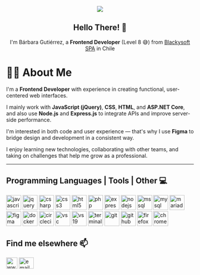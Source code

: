 <p align='center'><img src='https://media.giphy.com/media/Wj7lNjMNDxSmc/giphy.gif' /></p>
<h2 align='center'>Hello There! 👋 </h2>

<p align='center'>I'm Bárbara Gutiérrez, a <b>Frontend Developer</b> (Level 8 😅) from <a href='https://github.com/blackysoft'>Blackysoft SPA</a> in Chile </p>

# 👩‍💻 About Me

I'm a **Frontend Developer** with experience in creating functional, user-centered web interfaces.

I mainly work with **JavaScript (jQuery)**, **CSS**, **HTML**, and **ASP.NET Core**, and also use **Node.js** and **Express.js** to integrate APIs and improve server-side performance.

I'm interested in both code and user experience — that's why I use **Figma** to bridge design and development in a consistent way.

I enjoy learning new technologies, collaborating with other teams, and taking on challenges that help me grow as a professional.

---

## Programming Languages | Tools | Other 💻
<p align="left">
    <img src="https://upload.wikimedia.org/wikipedia/commons/thumb/9/99/Unofficial_JavaScript_logo_2.svg/480px-Unofficial_JavaScript_logo_2.svg.png" alt="javascript" width="40" height="40" />
    <img src="https://cdn.iconscout.com/icon/free/png-512/jquery-8-1175153.png" alt="jquery" width="40" height="40" />
    <img src="https://upload.wikimedia.org/wikipedia/commons/b/bd/Logo_C_sharp.svg" alt="csharp" width="40" height="40" />
    <img src="https://cdn.icon-icons.com/icons2/1826/PNG/512/4202020css3htmllogosocialsocialmedia-115668_115633.png" alt="css3" width="40" height="40" />
    <img src="https://upload.wikimedia.org/wikipedia/commons/thumb/3/38/HTML5_Badge.svg/600px-HTML5_Badge.svg.png" alt="html5" width="40" height="40" />
    <img src="https://upload.wikimedia.org/wikipedia/commons/thumb/3/31/Webysther_20160423_-_Elephpant.svg/350px-Webysther_20160423_-_Elephpant.svg.png" alt="php" width="40" height="40" />
    <img src="https://d2eip9sf3oo6c2.cloudfront.net/tags/images/000/000/359/full/expressjslogo.png" alt="express" width="40" height="40" />
    <img src="https://img.icons8.com/color/452/nodejs.png" alt="nodejs" width="40" height="40" />
    <img src="https://img.icons8.com/color/452/microsoft-sql-server.png" alt="mssql" width="40" height="40" />
    <img src="https://e7.pngegg.com/pngimages/747/798/png-clipart-mysql-mysql.png" alt="mysql" width="40" height="40" />
    <img src="https://www.vectorlogo.zone/logos/mariadb/mariadb-icon.svg" alt="mariadb" width="40" height="40"/>
    <img src="https://upload.wikimedia.org/wikipedia/commons/3/33/Figma-logo.svg" alt="figma" width="40" height="40"/>
    <img src="https://cdn.worldvectorlogo.com/logos/docker.svg" alt="docker" width="40" height="40" />
    <img src="https://www.vectorlogo.zone/logos/circleci/circleci-icon.svg" alt="circleci" width="40" height="40" />
    <img src="https://www.vectorlogo.zone/logos/visualstudio_code/visualstudio_code-icon.svg" alt="vsc" width="40" height="40" />
    <img src="https://upload.wikimedia.org/wikipedia/commons/thumb/5/59/Visual_Studio_Icon_2019.svg/1200px-Visual_Studio_Icon_2019.svg.png" alt="vs19" width="40" height="40" />
    <img src="https://upload.wikimedia.org/wikipedia/commons/thumb/5/51/Windows_Terminal_logo.svg/1280px-Windows_Terminal_logo.svg.png" alt="terminal" width="40" height="40" />
    <img src="https://www.vectorlogo.zone/logos/git-scm/git-scm-icon.svg" alt="git" width="40" height="40" />
    <img src="https://www.vectorlogo.zone/logos/github/github-icon.svg" alt="github" width="40" height="40" />
    <img src="https://www.vectorlogo.zone/logos/firefox/firefox-icon.svg" alt="firefox" width="40" height="40" />
    <img src="https://www.vectorlogo.zone/logos/google_chrome/google_chrome-icon.svg" alt="chrome" width="40" height="40" />
</p>

## Find me elsewhere 📫
<p align="left">
  <a href="https://www.linkedin.com/in/barbguti-15s89" target="blank"><img align="center" src="https://www.pngmart.com/files/21/Linkedin-In-Logo-PNG-HD-Isolated.png" alt="www.linkedin.com/in/bar-gutierrez-15s89" height="30" width="30" /></a>
  <a href="mailto:barbgutir@gmail.com"><img align="center" src='https://upload.wikimedia.org/wikipedia/commons/thumb/7/7e/Gmail_icon_%282020%29.svg/2560px-Gmail_icon_%282020%29.svg.png' alt="email" height="30" width="40"/></a>
</p>
